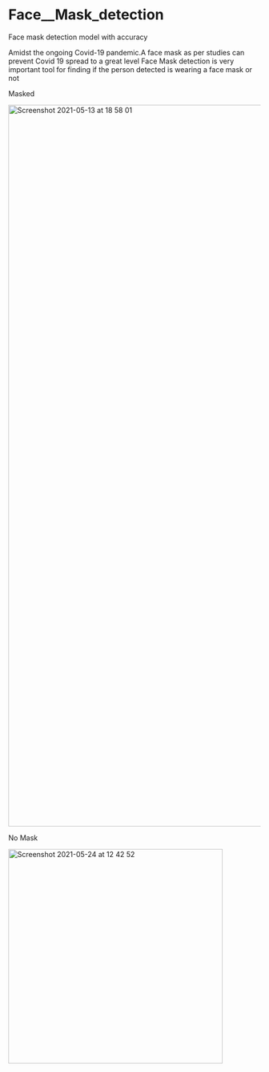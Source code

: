 # Face__Mask_detection
Face mask detection model with accuracy


Amidst the ongoing Covid-19 pandemic.A face mask as per studies can prevent Covid 19 spread to a great level
Face Mask detection is very important tool for finding if the person detected is wearing a face mask or not


Masked

<img width="1440" alt="Screenshot 2021-05-13 at 18 58 01" src="https://user-images.githubusercontent.com/75105149/119310612-99b33000-bc8d-11eb-9f2e-74e62cf14f25.PNG">


No Mask


<img width="428" alt="Screenshot 2021-05-24 at 12 42 52" src="https://user-images.githubusercontent.com/75105149/119310635-a59ef200-bc8d-11eb-9255-f8ecfb9e4ae5.png">
